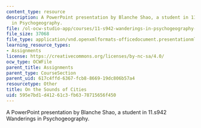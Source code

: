 ```yaml
---
content_type: resource
description: A PowerPoint presentation by Blanche Shao, a student in 11.s942 Wanderings
  in Psychogeography.
file: /ol-ocw-studio-app/courses/11-s942-wanderings-in-psychogeography-exploring-landscapes-of-history-biography-memory-culture-nature-poetry-surreality-fantasy-and-madness-fall-2020/595e7bd1d41261c3fb6378715656f450_MIT11_s942f20_shao_slides.pptx
file_size: 37068
file_type: application/vnd.openxmlformats-officedocument.presentationml.presentation
learning_resource_types:
- Assignments
license: https://creativecommons.org/licenses/by-nc-sa/4.0/
ocw_type: OCWFile
parent_title: Assignments
parent_type: CourseSection
parent_uid: 617c4ffd-6367-fcb8-8669-19dc806b57a4
resourcetype: Other
title: On the Sounds of Cities
uid: 595e7bd1-d412-61c3-fb63-78715656f450
---
```

A PowerPoint presentation by Blanche Shao, a student in 11.s942 Wanderings in Psychogeography.